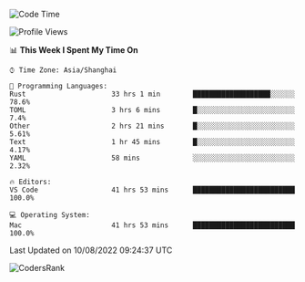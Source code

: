 <!--START_SECTION:waka-->
![Code Time](http://img.shields.io/badge/Code%20Time-1%2C611%20hrs%2014%20mins-blue)

![Profile Views](http://img.shields.io/badge/Profile%20Views-54-blue)

📊 **This Week I Spent My Time On** 

```text
⌚︎ Time Zone: Asia/Shanghai

💬 Programming Languages: 
Rust                     33 hrs 1 min        ███████████████████░░░░░░   78.6% 
TOML                     3 hrs 6 mins        █░░░░░░░░░░░░░░░░░░░░░░░░   7.4% 
Other                    2 hrs 21 mins       █░░░░░░░░░░░░░░░░░░░░░░░░   5.61% 
Text                     1 hr 45 mins        █░░░░░░░░░░░░░░░░░░░░░░░░   4.17% 
YAML                     58 mins             ░░░░░░░░░░░░░░░░░░░░░░░░░   2.32%

🔥 Editors: 
VS Code                  41 hrs 53 mins      █████████████████████████   100.0%

💻 Operating System: 
Mac                      41 hrs 53 mins      █████████████████████████   100.0%

```


 Last Updated on 10/08/2022 09:24:37 UTC
<!--END_SECTION:waka-->

![CodersRank](https://cr-skills-chart-widget.azurewebsites.net/api/api?username=BugenZhao&padding=16&tooltip=true&branding=false&sort-by-score=true&skills=Rust%2C%20Swift%2C%20C%2C%20TypeScript%2C%20Java%2C%20Go%2C%20Dart%2C%20C%2B%2B%2C%20Python%2C%20Assembly%2C%20Shell%2C%20Kotlin)
